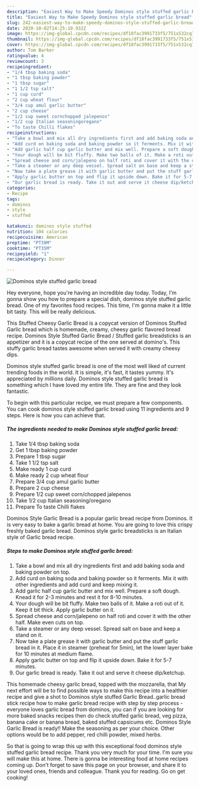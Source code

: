 ```yaml
---
description: "Easiest Way to Make Speedy Dominos style stuffed garlic bread"
title: "Easiest Way to Make Speedy Dominos style stuffed garlic bread"
slug: 242-easiest-way-to-make-speedy-dominos-style-stuffed-garlic-bread
date: 2020-10-02T14:25:10.932Z
image: https://img-global.cpcdn.com/recipes/df18fac3991733f5/751x532cq70/dominos-style-stuffed-garlic-bread-recipe-main-photo.jpg
thumbnail: https://img-global.cpcdn.com/recipes/df18fac3991733f5/751x532cq70/dominos-style-stuffed-garlic-bread-recipe-main-photo.jpg
cover: https://img-global.cpcdn.com/recipes/df18fac3991733f5/751x532cq70/dominos-style-stuffed-garlic-bread-recipe-main-photo.jpg
author: Tom Barker
ratingvalue: 4
reviewcount: 3
recipeingredient:
- "1/4 tbsp baking soda"
- "1 tbsp baking powder"
- "1 tbsp sugar"
- "1 1/2 tsp salt"
- "1 cup curd"
- "2 cup wheat flour"
- "3/4 cup amul garlic butter"
- "2 cup cheese"
- "1/2 cup sweet cornchopped jalepenos"
- "1/2 cup Italian seasoningoregano"
- "To taste Chilli flakes"
recipeinstructions:
- "Take a bowl and mix all dry ingredients first and add baking soda and baking powder on top."
- "Add curd on baking soda and baking powder so it ferments. Mix it with other ingredients and add curd and keep mixing it."
- "Add garlic half cup garlic butter and mix well. Prepare a soft dough. Knead it for 2-3 minutes and rest it for 8-10 minutes."
- "Your dough will be bit fluffy. Make two balls of it. Make a roti out of it. Keep it bit thick. Apply garlic butter on it."
- "Spread cheese and corn/jalepeno on half roti and cover it with the other half. Make even cuts on top."
- "Take a steamer or any deep vessel. Spread salt on base and keep a stand on it."
- "Now take a plate grease it with garlic butter and put the stuff garlic bread in it. Place it in steamer (preheat for 5min), let the lower layer bake for 10 minutes at medium flame."
- "Apply garlic butter on top and flip it upside down. Bake it for 5-7 minutes."
- "Our garlic bread is ready. Take it out and serve it cheese dip/ketchup."
categories:
- Recipe
tags:
- dominos
- style
- stuffed

katakunci: dominos style stuffed 
nutrition: 104 calories
recipecuisine: American
preptime: "PT39M"
cooktime: "PT35M"
recipeyield: "1"
recipecategory: Dinner

---
```



![Dominos style stuffed garlic bread](https://img-global.cpcdn.com/recipes/df18fac3991733f5/751x532cq70/dominos-style-stuffed-garlic-bread-recipe-main-photo.jpg)

Hey everyone, hope you're having an incredible day today. Today, I'm gonna show you how to prepare a special dish, dominos style stuffed garlic bread. One of my favorites food recipes. This time, I'm gonna make it a little bit tasty. This will be really delicious.

This Stuffed Cheesy Garlic Bread is a copycat version of Dominos Stuffed Garlic bread which is homemade, creamy, cheesy garlic flavored bread recipe. Dominos Style Stuffed Garlic Bread / Stuffed garlic breadsticks is an appetizer and it is a copycat recipe of the one served at domino&#39;s. This stuffy garlic bread tastes awesome when served it with creamy cheesy dips.

Dominos style stuffed garlic bread is one of the most well liked of current trending foods in the world. It is simple, it's fast, it tastes yummy. It's appreciated by millions daily. Dominos style stuffed garlic bread is something which I have loved my entire life. They are fine and they look fantastic.


To begin with this particular recipe, we must prepare a few components. You can cook dominos style stuffed garlic bread using 11 ingredients and 9 steps. Here is how you can achieve that.

<!--inarticleads1-->

##### The ingredients needed to make Dominos style stuffed garlic bread:

1. Take 1/4 tbsp baking soda
1. Get 1 tbsp baking powder
1. Prepare 1 tbsp sugar
1. Take 1 1/2 tsp salt
1. Make ready 1 cup curd
1. Make ready 2 cup wheat flour
1. Prepare 3/4 cup amul garlic butter
1. Prepare 2 cup cheese
1. Prepare 1/2 cup sweet corn/chopped jalepenos
1. Take 1/2 cup Italian seasoning/oregano
1. Prepare To taste Chilli flakes


Dominos Style Garlic Bread is a popular garlic bread recipe from Dominos. It is very easy to bake a garlic bread at home. You are going to love this crispy freshly baked garlic bread. Dominos style garlic breadsticks is an Italian style of Garlic bread recipe. 

<!--inarticleads2-->

##### Steps to make Dominos style stuffed garlic bread:

1. Take a bowl and mix all dry ingredients first and add baking soda and baking powder on top.
1. Add curd on baking soda and baking powder so it ferments. Mix it with other ingredients and add curd and keep mixing it.
1. Add garlic half cup garlic butter and mix well. Prepare a soft dough. Knead it for 2-3 minutes and rest it for 8-10 minutes.
1. Your dough will be bit fluffy. Make two balls of it. Make a roti out of it. Keep it bit thick. Apply garlic butter on it.
1. Spread cheese and corn/jalepeno on half roti and cover it with the other half. Make even cuts on top.
1. Take a steamer or any deep vessel. Spread salt on base and keep a stand on it.
1. Now take a plate grease it with garlic butter and put the stuff garlic bread in it. Place it in steamer (preheat for 5min), let the lower layer bake for 10 minutes at medium flame.
1. Apply garlic butter on top and flip it upside down. Bake it for 5-7 minutes.
1. Our garlic bread is ready. Take it out and serve it cheese dip/ketchup.


This homemade cheesy garlic bread, topped with the mozzarella, that My next effort will be to find possible ways to make this recipe into a healthier recipe and give a shot to Dominos style stuffed Garlic Bread..garlic bread stick recipe how to make garlic bread recipe with step by step process - everyone loves garlic bread from dominos, you can if you are looking for more baked snacks recipes then do check stuffed garlic bread, veg pizza, banana cake or banana bread, baked stuffed capsicums etc. Dominos Style Garlic Bread is ready!! Make the seasoning as per your choice. Other options would be to add pepper, red chilli powder, mixed herbs. 

So that is going to wrap this up with this exceptional food dominos style stuffed garlic bread recipe. Thank you very much for your time. I'm sure you will make this at home. There is gonna be interesting food at home recipes coming up. Don't forget to save this page on your browser, and share it to your loved ones, friends and colleague. Thank you for reading. Go on get cooking!
